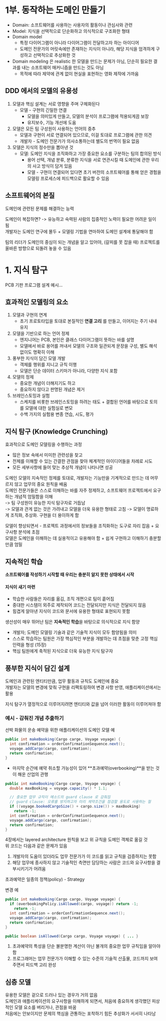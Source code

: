# 1부. 동작하는 도메인 만들기
- Domain: 소프트웨어를 사용하는 사용자의 활동이나 관심사와 관련
- Model: 지식을 선택적으로 단순화하고 의식적으로 구조화한 형태
- Domain model
  - 특정 다이어그램이 아니라 다이어그램이 전달하고자 하는 아이디어
  - 도메인 전문가의 머릿속에만 존재하는 지식이 아니라, 해당 지식을 엄격하게 구성하고 선택적으로 추상화한 것
- Domain modeling 은 realistic 한 모델을 만드는 문제가 아님, 단순히 필요한 결과를 내는 소프트웨어 매커니즘을 만드는 것도 아님
  - 목적에 따라 제약에 관계 없이 현실을 표현하는 영화 제작에 가까움

## DDD 에서의 모델의 유용성
1. 모델과 핵심 설계는 서로 영향을 주며 구체화된다
    - 모델 - 구현의 긴밀한 연결
      - 모델을 의미있게 만들고, 모델의 분석이 프로그램에 적용되게끔 보장
      - 유지보수, 기능 개선에 도움
2. 모델은 모든 팀 구성원이 사용하는 언어의 중추
    - 모델과 구현이 서로 연결되어 있으므로, 이걸 토대로 프로그램에 관한 의견
    - 개발자 - 도메인 전문가가 의사소통하는데 별도의 번역이 필요 없음
3. 모델은 지식의 정수만을 뽑아낸 것
    - 모델: 도메인 지식을 조직화하고 가장 중요한 요소를 구분하는 팀의 합의된 방식
      - 용어 선택, 개념 분류, 분류한 지식을 서로 연관시킬 때 도메인에 관한 우리의 사고 방식이 담겨 있음
      - 모델 - 구현이 연결되어 있다면 초기 버전의 소프트웨어를 통해 얻은 경험을 모델링 프로세스에 피드백으로 활요할 수 있음

## 소프트웨어의 본질
도메인에 관련된 문제를 해결하는 능력

도메인이 복잡하면? -> 유능하고 숙력된 사람의 집중적인 노력이 필요한 어려운 일이 됨  
개발자는 도메인 연구에 몰두 + 모델링 기법을 연마하여 도메인 설계에 통달해야 함

팀의 리더가 도메인의 중심이 되는 개념을 알고 있어야, (갈피를 못 잡을 때) 프로젝트를 올바른 방향으로 되돌려 놓을 수 있음

# 1. 지식 탐구
PCB 기판 프로그램 설계 예시...

## 효과적인 모델링의 요소
1. 모델과 구현의 연계
    - 초기 프로토타입을 토대로 본질적인 **연결 고리** 를 만들고, 이어지는 주기 내내 유지
2. 모델을 기반으로 하는 언어 정제
    - 엔지니어는 PCB, 본인은 클래스 다이어그램이 뜻하는 바를 설명
    - 모델에서 바로 용어를 꺼내서 모델의 구조와 일관되게 문장을 구성, 별도 해석 없이도 명확히 이해
3. 풍부한 지식이 담긴 모델 개발
    - 객체를 행위를 지니고 규칙 이행
    - 모델은 단순 데이터 스키마가 아니라, 다양한 지식 포함
4. 모델의 정제
    - 중요한 개념이 더해지기도 하고
    - 중요하지 않다고 판명된 개념은 제거
5. 브레인스토밍과 실험
    - 스케치를 비롯한 브레인스토밍을 하려는 태도 + 결합된 언어를 바탕으로 토의를 모델에 대한 실험실로 변모
    - 수백 가지의 실험용 변종 연습, 시도, 평가

## 지식 탐구 (Knowledge Crunching)
효과적으로 도메인 모델링을 수행하는 과정
- 많은 정보 속에서 미미한 관련성을 찾고
- 전체를 이해할 수 있는 간결한 관점을 찾아 체계적인 아이디어들을 차례로 시도
- 모든 세부사항에 들어 맞는 추상적 개념이 나타나면 성공

도메인 모델의 지속적인 정제를 토대로, 개발자는 기능만을 기계적으로 만드는 데 머무르지 않고 업무의 중요 원칙을 배움  
도메인 전문가들은 스스로 이해하는 바를 자주 정제하고, 소프트웨어 프로젝트에서 요구하는 개념적 엄밀함을 이해  
-> 팀 구성원이 유능한 지식 탐구자로 거듭남  
-> 모델과 관게 없는 것은 가려내고 모델을 더욱 유용한 형태로 고침 -> 모델이 명료하게 조직화, 추상화. 구현을 더 용이하게 함

모델이 향상되면서 - 프로젝트 과정에서의 정보들을 조직화하는 도구로 자리 잡음 + 요구사항 분석에 초점  
모델은 도메인을 이해하는 데 실용적이고 유용해야 함 + 쉽게 구현하고 이해하기 충분할 만큼 엄밀

## 지속적인 학습
**소프트웨어를 작성하기 시작할 때 우리는 충분히 알지 못한 상태에서 시작**

#### 지식이 새기 마련
- 학습한 사람들은 자리를 옮김, 조직 개편으로 팀이 흩어짐
- 중대한 시스템이 외주로 제작되어 코드는 전달되지만 지식은 전달되지 않음
- 힘겹게 알아낸 지식이 코드와 문서에 유용한 형태로 표현되지 못함

생산성이 매우 뛰어난 팀은 **지속적인 학습**을 바탕으로 의식적으로 지식 함양
- 개발자; 도메인 모델링 기술과 같은 기술적 지식이 모두 함양됨을 의미
- 스스로 학습하는 팀원은 가장 핵심적인 부분을 개발하는 데 초점을 맞춘 고정 핵심 인력을 형성 (15장)
- 핵심 팀원에게 축적된 지식으로 더욱 유능한 지식 탐구자

## 풍부한 지식이 담긴 설계
도메인과 관련된 엔티티만큼, 업무 활동과 규칙도 도메인에 중요  
개발자는 모델의 변경에 맞춰 구현을 리팩토링하여 변경 사항 반영, 애플리케이션에서는 활용

지식 탐구가 열정적으로 이루어지려면 엔티티와 값을 넘어 이러한 활동이 이루어져야 함  

### 예시 - 감춰진 개념 추출하기
선박 화물의 운송 예약을 위한 애플리케이션의 도메인 모델 예  

```java
public int makeBooking(Cargo carge, Voyage voyage) {
  int confirmation = orderConfirmationSequence.next();
  voyage.addCargo(cargo, confirmation);
  return confirmation;
}
```

- 마지막 순간에 예약 취소할 가능성이 있어 **초과예약(overbooking)**을 받는 것이 해운 산업의 관행
```java
public int makeBooking(Cargo carge, Voyage voyage) {
  double maxBooking = voyage.capacity() * 1.1;

  // 중요한 업무 규칙이 메소드의 guard clause 로 감춰짐
  // guard clause: 오류를 방지하고자 미리 제약조건을 점검할 용도로 사용하는 절
  if ((voyage.bookedCargoSize() + cargo.size()) > maxBooking)
    return -1;
  int confirmation = orderConfirmationSequence.next();
  voyage.addCargo(cargo, confirmation);
  return confirmation;
}
```

4장에서는 layered architecture 원칙을 보고 위 규칙을 도메인 객체로 옮길 것  
위 코드는 다음과 같은 문제가 있음

1. 개발자의 도움이 있더라도 업무 전문가가 이 코드를 읽고 규칙을 검증하지는 못함
2. 해당 업무에 종사하지 않고 기술적인 측면만 담당하는 사람은 코드와 요구사항을 결부시키기가 어려움

초과예약은 일종의 정책(policy) - Strategy

변경 예
```java
public int makeBooking(Cargo cargo, Voyage voyage) {
  if (overbookingPolicy.isAllowed(cargo, voyage)) return -1;
    return -1;
  int confirmation = orderConfirmationSequence.next();
  voyage.addCargo(cargo, confirmation);
  return confirmation;
}

public boolean isAllowed(Cargo cargo, Voyage voyage) { ... }
```

1. 초과예약의 특성을 단순 불분명한 계산이 아닌 불개의 중요한 업무 규칙임을 알아야 함
2. 프로그래머는 업무 전문가가 이해할 수 있는 수준의 기술적 산출물, 코드까지 보여주면서 피드백 고리 완성

## 심층 모델
유용한 모델은 겉으로 드러나 있는 경우가 거의 없음  
도메인과 애플리케이션의 요구사항을 이해하게 되면서, 처음에 중요하게 생각했던 피상적인 모델 요소를 버리거나, 관점을 바꿈  
처음에는 안보이지만 문제의 핵심을 관통하는 포착하기 힘든 추상화가 서서히 나타남